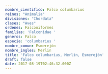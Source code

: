 ```yaml
---
nombre_cientifico: Falco columbarius
reinos: "Animalia"
divisiones: "Chordata"
clases: "Aves"
ordenes: Falconiformes
familias: 'Falconidae '
generos: Falco
especie: 'columbarius '
nombre_comun: Esmerejón
nombre_ingles: Merlin
title: 'Falco columbarius, Merlin, Esmerejón'
draft: false
date: 2017-08-19T02:46:32.000Z
---
```


